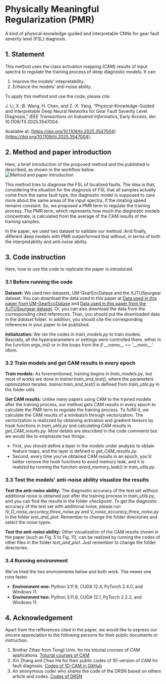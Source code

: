 # Physically Meaningful Regularization (PMR)
A kind of physical-knowledge-guided and interpretable CNNs for gear fault severity level (FSL) diagnosis.

## 1.	Statement
This method uses the class activation mapping (CAM) results of input spectra to regulate the training process of deep diagnostic models.
It can:

1) Improve the models' intepretability.
2) Enhance the models' anti-noise ability.

To apply this method and use the code, please cite:

J. Li, X.-B. Wang, H. Chen, and Z.-X. Yang, “Physical-Knowledge-Guided and Interpretable Deep Neural Networks for Gear Fault Severity Level Diagnosis,” _IEEE Transactions on Industrial Informatics_, Early Access, doi: 10.1109/TII.2025.3547004.

Available at: [https://doi.org/10.1109/tii.2025.3547004](https://doi.org/10.1109/tii.2025.3547004).

## 2.	Method and paper introduction
Here, a brief introduction of the proposed method and the published is described, as shown in the workflow below.
![Method and paper introduction](https://github.com/user-attachments/assets/0a9db2d0-ea79-4e9c-9d4b-11812821f272)


This method tries to diagnose the FSL of localized faults. The idea is that, considering the situation for the diagnosis of FSL that all samples actually come from the same fault type, the diagnostic model is supposed to care more about the same areas of the input spectra, if the rotating speed remains constant. So, we proposed a PMR term to regulate the training process. The PMR term, which represents how much the diagnostic models concentrate, is calculated from the average of the CAM results of the training samples.

In the paper, we used two dataset to validate our method. And finally, different deep models with PMR outperformed that without, in terms of both the interpretability and anti-noise ability.

<!-- 
![image](https://github.com/LeeJMJM/PMR/assets/93640564/d8186cbe-13c4-4736-baaa-144d21c18cc7) 

Spectrum as input

![image](https://github.com/LeeJMJM/PMR/assets/93640564/2e7ef798-eba3-4d7a-8cc4-f0b859106c69)

The focused areas are scattered (two models without PMR)

![image](https://github.com/LeeJMJM/PMR/assets/93640564/e58c3cd3-139e-4807-8a43-7a4279b4c70e)

The focused areas are concerntrated (two models with PMR)
-->

## 3.	Code instruction
Here, how to use the code to replicate the paper is introduced.

### 3.1 Before running the code
**Dataset:** We used two datasets, UM-GearEccDatase and the XJTUSpurgear dataset. You can download the data used in this paper at [Data used in this paper from UM-GearEccDatase](https://drive.google.com/file/d/1zNxpOZuNije8oOqHQX7HxxiOn9NmmRTB/view?usp=sharing) and [Data used in this paper from the XJTUSpurgear dataset](https://drive.google.com/file/d/10-3or-IHJWOh2au0cNP6Yngv1itVu6Fm/view?usp=sharing). Or, you can also download the data from the corresponding cited references. Than, you should put the downloaded data in the _dataset_ folder. In addition, you should cite the corresponding references in your paper to be published.

**Initialization:** We ran the codes in _train_models.py_ to train models. Bascially, all the hyperparameters or settings were controlled there, either in the function _args\_ini()_ or in the loops from the _if \_\_name\_\_ == '\_\_main\_\_'_ idiom.

### 3.2 Train models and get CAM results in every epoch
**Train models:** As forementioned, training begins in _train_models.py_, but most of works are done in _trainer.train_and_test()_, where the parameters optimization iterates. _trainer.train_and_test()_ is defined from _train_utils.py_ in the folder _utils_.

**Get CAM results:** Unlike many papers using CAM to the trained models after the training process, our method gets CAM results in every epoch to calculate the PMR term to regulate the training process. To fulfill it, we calculate the CAM results of a minibatch through vectorization. The vectorization is realizzed by obtaining activation and gradient tensors by hook functions in _train_utils.py_ and calculating CAM results in _get_CAM_results.py_. Most details are described in the code comments but we would like to emphaszie two things:
- First, you should define a layer in the models under analysis to obtain feature maps, and the layer is defined in _get_CAM_results.py_.
- Second, every time you've obtained CAM results in an epoch, you'd better remove the hook functions to avoid memory leak, and it is realized by running the function _avoid_memory_leak()_ in _train_utils.py_.

### 3.3 Test the models' anti-noise ability visualize the results
**Test the anti-noise ability:** The diagnostic accuracy of the test set without additional noise is obtained just after the training process in _train_utils.py_, and you can find the results in the folder _checkpoint_. To get the diagnostic accuracy of the test set with additional noise, please run _IV_D_noise_accuracy_three_noise.py_ and _V_noise_accuracy_three_noise.py_ in the folder _test_and_plot_. Remember to change the folder directories and select the noise types.

**Test the anti-noise ability:** Other visualization of the CAM results shown in the paper (such as Fig. 5 to Fig. 11), can be realized by running the codes of other files in the folder _test_and_plot_. Just remember to change the folder directories.

### 3.4 Running environment
We've tried the two environments below and both work. The newer one runs faster.

- **Environment one:** Python 3.11.9, CUDA 12.4, PyTorch 2.4.0, and Windows 11.
- **Environment two:** Python 3.11.9, CUDA 12.1, PyTorch 2.2.2, and Windows 11.

## 4.	Acknowledgement
Apart from the refferences cited in the paper, we would like to express our sincere appreciation to the following persons for their public documents or instruction.
1. Brother Zihao from Tongji Univ. for his toturial courses of CAM applications. [Toturial courses of CAM](https://www.bilibili.com/video/BV1Ke411g7gm/?spm_id_from=333.337.search-card.all.click&vd_source=8acef43c041b678cb057f182421c1565)
2. Xin Zhang and Chao He for their public codes of 1D-version of CAM for fault diagnosis. [Codes of 1D-CAM in GitHub](https://github.com/liguge/1D-Grad-CAM-for-interpretable-intelligent-fault-diagnosis)
3. An anonymous coder who shares the code of the DRSN based on others article and codes. [Codes of DRSN](https://blog.csdn.net/weixin_47174159/article/details/115409058)


